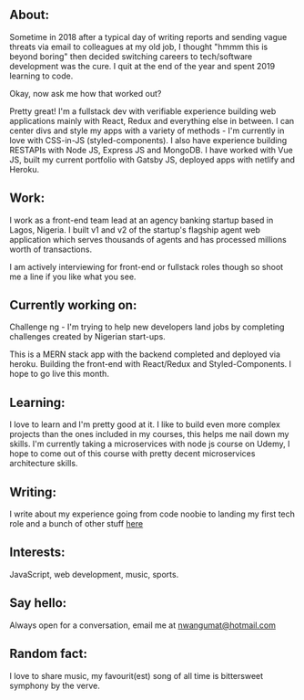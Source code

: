 ## About:
Sometime in 2018 after a typical day of writing reports and sending vague threats via email to colleagues at my old job, I thought "hmmm this is beyond boring" then decided switching careers to tech/software development was the cure. I quit at the end of the year and spent 2019 learning to code.

Okay, now ask me how that worked out?

Pretty great! I'm a fullstack dev with verifiable experience building web applications mainly with React, Redux and everything else in between. I can center divs and style my apps with a variety of methods - I'm currently in love with CSS-in-JS (styled-components). I also have experience building RESTAPIs with Node JS, Express JS and MongoDB. I have worked with Vue JS, built my current portfolio with Gatsby JS, deployed apps with netlify and Heroku.

## Work:
I work as a front-end team lead at an agency banking startup based in Lagos, Nigeria. I built v1 and v2 of the startup's flagship agent web application which serves thousands of agents and has processed millions worth of transactions.

I am actively interviewing for front-end or fullstack roles though so shoot me a line if you like what you see.

## Currently working on:
Challenge ng - I'm trying to help new developers land jobs by completing challenges created by Nigerian start-ups.

This is a MERN stack app with the backend completed and deployed via heroku. Building the front-end with React/Redux and Styled-Components. I hope to go live this month.

## Learning:
I love to learn and I'm pretty good at it. I like to build even more complex projects than the ones included in my courses, this helps me nail down my skills. I'm currently taking a microservices with node js course on Udemy, I hope to come out of this course with pretty decent microservices architecture skills.

## Writing:
I write about my experience going from code noobie to landing my first tech role and a bunch of other stuff [here](https://nwanguma.medium.com/)

## Interests:
JavaScript, web development, music, sports.

## Say hello:
Always open for a conversation, email me at nwangumat@hotmail.com

## Random fact:
I love to share music, my favourit(est) song of all time is bittersweet symphony by the verve.
